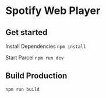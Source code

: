 # Spotify Web Player

## Get started

Install Dependencies
`npm install`

Start Parcel
`npm run dev`

## Build Production

`npm run build`
